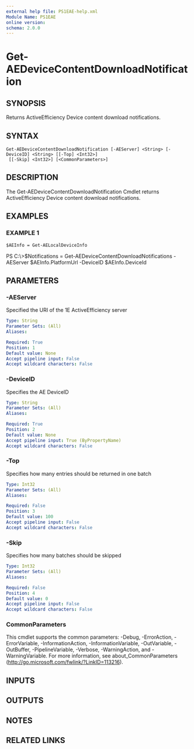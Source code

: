 ```yaml
---
external help file: PS1EAE-help.xml
Module Name: PS1EAE
online version:
schema: 2.0.0
---
```


# Get-AEDeviceContentDownloadNotification

## SYNOPSIS
Returns ActiveEfficiency Device content download notifications.

## SYNTAX

```
Get-AEDeviceContentDownloadNotification [-AEServer] <String> [-DeviceID] <String> [[-Top] <Int32>]
 [[-Skip] <Int32>] [<CommonParameters>]
```

## DESCRIPTION
The Get-AEDeviceContentDownloadNotification Cmdlet returns ActiveEfficiency Device content download notifications.

## EXAMPLES

### EXAMPLE 1
```
$AEInfo = Get-AELocalDeviceInfo
```

PS C:\\\>$Notifications = Get-AEDeviceContentDownloadNotifications -AEServer $AEInfo.PlatformUrl -DeviceID $AEInfo.DeviceId

## PARAMETERS

### -AEServer
Specified the URI of the 1E ActiveEfficiency server

```yaml
Type: String
Parameter Sets: (All)
Aliases:

Required: True
Position: 1
Default value: None
Accept pipeline input: False
Accept wildcard characters: False
```

### -DeviceID
Specifies the AE DeviceID

```yaml
Type: String
Parameter Sets: (All)
Aliases:

Required: True
Position: 2
Default value: None
Accept pipeline input: True (ByPropertyName)
Accept wildcard characters: False
```

### -Top
Specifies how many entries should be returned in one batch

```yaml
Type: Int32
Parameter Sets: (All)
Aliases:

Required: False
Position: 3
Default value: 100
Accept pipeline input: False
Accept wildcard characters: False
```

### -Skip
Specifies how many batches should be skipped

```yaml
Type: Int32
Parameter Sets: (All)
Aliases:

Required: False
Position: 4
Default value: 0
Accept pipeline input: False
Accept wildcard characters: False
```

### CommonParameters
This cmdlet supports the common parameters: -Debug, -ErrorAction, -ErrorVariable, -InformationAction, -InformationVariable, -OutVariable, -OutBuffer, -PipelineVariable, -Verbose, -WarningAction, and -WarningVariable.
For more information, see about_CommonParameters (http://go.microsoft.com/fwlink/?LinkID=113216).

## INPUTS

## OUTPUTS

## NOTES

## RELATED LINKS
